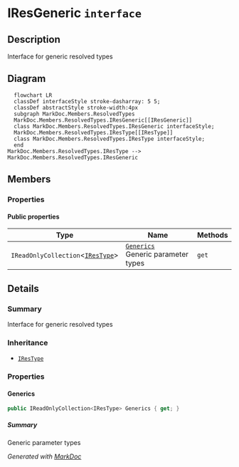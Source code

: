# IResGeneric `interface`

## Description
Interface for generic resolved types

## Diagram
```mermaid
  flowchart LR
  classDef interfaceStyle stroke-dasharray: 5 5;
  classDef abstractStyle stroke-width:4px
  subgraph MarkDoc.Members.ResolvedTypes
  MarkDoc.Members.ResolvedTypes.IResGeneric[[IResGeneric]]
  class MarkDoc.Members.ResolvedTypes.IResGeneric interfaceStyle;
  MarkDoc.Members.ResolvedTypes.IResType[[IResType]]
  class MarkDoc.Members.ResolvedTypes.IResType interfaceStyle;
  end
MarkDoc.Members.ResolvedTypes.IResType --> MarkDoc.Members.ResolvedTypes.IResGeneric
```

## Members
### Properties
#### Public  properties
| Type | Name | Methods |
| --- | --- | --- |
| `IReadOnlyCollection`&lt;[`IResType`](./IResType.md)&gt; | [`Generics`](#generics)<br>Generic parameter types | `get` |

## Details
### Summary
Interface for generic resolved types

### Inheritance
 - [
`IResType`
](./IResType.md)

### Properties
#### Generics
```csharp
public IReadOnlyCollection<IResType> Generics { get; }
```
##### Summary
Generic parameter types

*Generated with* [*MarkDoc*](https://github.com/hailstorm75/MarkDoc.Core)
